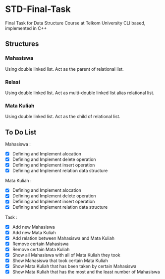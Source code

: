 # STD-Final-Task
Final Task for Data Structure Course at Telkom University
CLI based, implemented in C++

## Structures
### Mahasiswa
Using double linked list.
Act as the parent of relational list.

### Relasi
Using double linked list.
Act as multi-double linked list alias relational list.

### Mata Kuliah
Using double linked list.
Act as the child of relational list.

## To Do List

Mahasiswa :

* [x] Defining and Implement alocation
* [x] Defining and Implement delete operation
* [x] Defining and Implement insert operation
* [x] Defining and Implement relation data structure

Mata Kuliah :

* [x] Defining and Implement alocation
* [x] Defining and Implement delete operation
* [x] Defining and Implement insert operation
* [x] Defining and Implement relation data structure

Task :

* [x] Add new Mahasiswa
* [x] Add new Mata Kuliah
* [x] Add relation between Mahasiswa and Mata Kuliah
* [x] Remove certain Mahasiswa
* [x] Remove certain Mata Kuliah
* [x] Show all Mahasiswa with all of Mata Kuliah they took
* [x] Show Mahasiswa that took certain Mata Kuliah
* [x] Show Mata Kuliah that has been taken by certain Mahasiswa
* [x] Show Mata Kuliah that has the most and the least number of Mahasiswa
